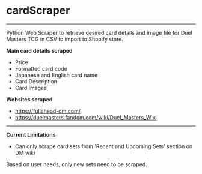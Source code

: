 # cardScraper
---
Python Web Scraper to retrieve desired card details and image file for Duel Masters TCG in CSV to import to Shopify store.

**Main card details scraped**
  * Price
  * Formatted card code
  * Japanese and English card name
  * Card Description
  * Card Images
  
**Websites scraped**
  * https://fullahead-dm.com/
  * https://duelmasters.fandom.com/wiki/Duel_Masters_Wiki
  
---
**Current Limitations**
  * Can only scrape card sets from 'Recent and Upcoming Sets' section on DM wiki
  
  Based on user needs, only new sets need to be scraped.
